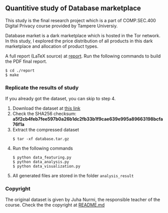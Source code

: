 ## Quantitive study of Database marketplace
This study is the final research project which is a part of COMP.SEC.400 Digital Privacy course provided by Tampere Universiy.

Database market is a dark marketplace which is hosted in the Tor network.
In this study, I explored the price distribution of all products in this dark marketplace and allocation of product types.

A full report (LaTeX source) at [report](./report/).
Run the following commands to build the PDF final report.
```
$ cd ./report
$ make
```

### Replicate the results of study
If you already got the dataset, you can skip to step 4.
1. Download the dataset at [this link](https://mega.nz/folder/aJwVyIYJ#9SWh-Z3-TpPfjHZeFxbeew)
2. Check the SHA256 checksum: **a5f2cb4feb7fee597b0a26b1dc2fb33b1f9cae639e995a89663198bcfa76f1a**
3. Extract the compressed dataset
    ```
    $ tar -xf database.tar.gz
    ```
4. Run the following commands
    ```
    $ python data_featuring.py
    $ python data_analysis.py
    $ python data_visualization.py
    ```
5. All generated files are stored in the folder `analysis_result`

### Copyright
The original dataset is given by Juha Nurmi, the responsible teacher of the course. Check the the copyright at [README.md](https://mega.nz/folder/aJwVyIYJ#9SWh-Z3-TpPfjHZeFxbeew)
